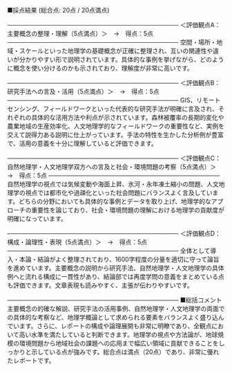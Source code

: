 ■採点結果 (総合点: 20点 / 20点満点)

────────────────────────────────────────
＜評価観点A：主要概念の整理・理解（5点満点）＞　→　得点：5点
────────────────────────────────────────
空間・場所・地域・スケールといった地理学の基礎概念が正確に整理され、互いの関連性や違いが分かりやすい形で説明されています。具体的な事例を挙げながら、どのように概念を使い分けるのかも示されており、理解度が非常に高いです。

────────────────────────────────────────
＜評価観点B：研究手法への言及・活用（5点満点）＞　→　得点：5点
────────────────────────────────────────
GIS、リモートセンシング、フィールドワークといった代表的な研究手法が明確に言及され、それぞれの具体的な活用方法や利点が示されています。森林被覆率の長期的変化や農業地域の生産効率化、人文地理学的なフィールドワークの重要性など、実例を交えて説得力ある説明に仕上がっています。手法の特性を生かした分析例が豊富で、活用の意義を十分に理解していると評価できます。

────────────────────────────────────────
＜評価観点C：自然地理学・人文地理学双方への言及と社会・環境問題の考察（5点満点）＞　→　得点：5点
────────────────────────────────────────
自然地理学の視点では気候変動や海面上昇、氷河・永年凍土縮小の問題、人文地理学の視点では都市化や過疎化といった社会問題にバランスよく言及しています。どちらの分野においても具体的な事例とデータを取り上げ、地理学的なアプローチの重要性を論じており、社会・環境問題の理解における地理学の貢献度が明確になっています。

────────────────────────────────────────
＜評価観点D：構成・論理性・表現（5点満点）＞　→　得点：5点
────────────────────────────────────────
全体として導入・本論・結論がよく整理されており、1600字程度の分量を適切に守って論旨を進めています。主要概念の説明から研究手法、自然地理学・人文地理学の具体例へと流れる構成に一貫性があり、結論部では再度学問の意義をまとめている点も評価できます。文章表現も読みやすく、主張が伝わりやすいです。

────────────────────────────────────────
■総括コメント
主要概念の的確な解説、研究手法の活用事例、自然地理学・人文地理学の両面での具体的な考察など、地理学概論として求められる要素をバランスよく盛り込んでいます。さらに、レポートの構成や論理展開も非常に明瞭であり、全観点において高い水準を満たしていると判断できます。地理学の視点や方法論が、地球規模の環境問題から地域社会の課題への応用まで幅広い領域に貢献できることをしっかりと示している点が強みです。総合点は満点（20点）であり、非常に優れたレポートです。
